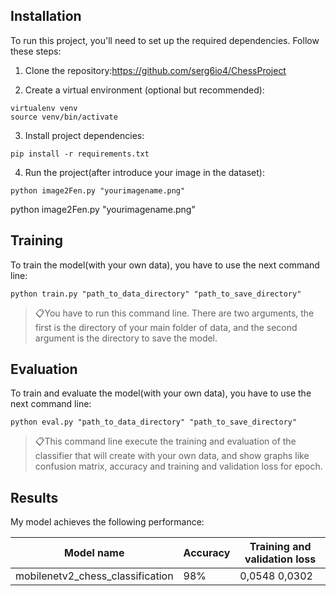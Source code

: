## Installation

To run this project, you'll need to set up the required dependencies. Follow these steps:

1. Clone the repository:https://github.com/serg6io4/ChessProject

2. Create a virtual environment (optional but recommended):

```env
virtualenv venv
source venv/bin/activate
```

3. Install project dependencies:

```setup
pip install -r requirements.txt
```

4. Run the project(after introduce your image in the dataset):
```setup
python image2Fen.py "yourimagename.png"
```
python image2Fen.py "yourimagename.png"

## Training

To train the model(with your own data), you have to use the next command line:

```train
python train.py "path_to_data_directory" "path_to_save_directory"
```
>📋You have to run this command line. There are two arguments, the first is the directory of your main folder of data, and the second argument is the directory to save the model.

## Evaluation

To train and evaluate the model(with your own data), you have to use the next command line:

```eval
python eval.py "path_to_data_directory" "path_to_save_directory"
```
>📋This command line execute the training and evaluation of the classifier that will create with your own data, and show graphs like confusion matrix, accuracy and training and validation loss for epoch.

## Results 

My model achieves the following performance:

| Model name                         | Accuracy        | Training and validation loss |
|------------------------------------|-----------------|------------------------------|
| mobilenetv2_chess_classification   |     98%         |   0,0548      0,0302         |